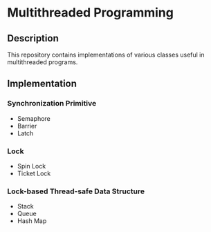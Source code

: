 # Multithreaded Programming
## Description
This repository contains implementations of various classes useful in multithreaded programs.
## Implementation
### Synchronization Primitive
* Semaphore
* Barrier
* Latch
### Lock
* Spin Lock
* Ticket Lock
### Lock-based Thread-safe Data Structure
* Stack
* Queue
* Hash Map